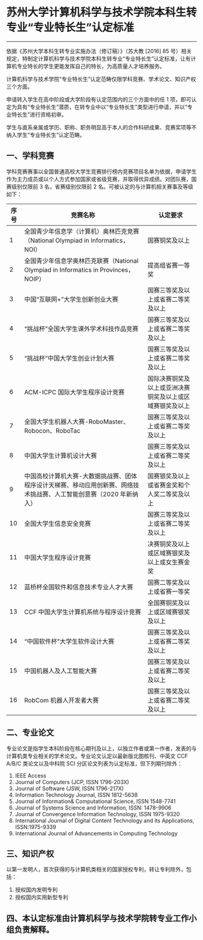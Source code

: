 # 苏州大学计算机科学与技术学院本科生转专业“专业特长生”认定标准

---

依据《苏州大学本科生转专业实施办法（修订稿）》（苏大教 [2016] 85 号）相关规定，特制定计算机科学与技术学院本科生转专业“专业特长生”认定标准，让有计算机专业特长的学生更能发挥自己的特长，为高质量人才培养服务。

计算机科学与技术学院“专业特长生”认定范畴仅限学科竞赛、学术论文、知识产权三个方面。

申请转入学生在高中阶段或大学阶段有认定范围内的三个方面中的任 1 项，即可认定为具有“专业特长生”潜质，在转专业中以“专业特长生”类型进行申请，并以“专业特长生”进行资格初审。

学生与直系亲属或学历、职称、职务明显高于本人的合作科研成果、竞赛奖项等不纳入学生“专业特长生”认定范畴。

## 一、学科竞赛

学科竞赛赛事以全国普通高校大学生竞赛排行榜内竞赛项目名单为依据，申请学生作为主力成员或以个人方式参加国家或省级竞赛，并取得优异成绩。对团队赛，国赛级别仅限前 3 名，省赛级别仅限前 2 名。可被认定的与计算机相关赛事及等级如下：

| 序号 | 竞赛名称                                                     | 认定要求                                                 |
| ---- | ------------------------------------------------------------ | -------------------------------------------------------- |
| 1    | 全国青少年信息学（计算机）奥林匹克竞赛（National Olympiad in Informatics，NOI） | 国赛铜奖及以上                                           |
| 2    | 全国青少年信息学奥林匹克联赛（National Olympiad in Informatics in Provinces，NOIP） | 提高组省赛一等奖                                         |
| 3    | 中国“互联网+”大学生创新创业大赛                              | 国赛三等奖及以上或省赛二等奖及以上                       |
| 4    | “挑战杯”全国大学生课外学术科技作品竞赛                       | 国赛三等奖及以上或省赛二等奖及以上                       |
| 5    | “挑战杯”中国大学生创业计划大赛                               | 国赛三等奖及以上或省赛二等奖及以上                       |
| 6    | ACM-ICPC 国际大学生程序设计竞赛                              | 国际决赛铜奖及以上或亚洲决赛铜奖及以上或区域赛银奖及以上 |
| 7    | 全国大学生机器人大赛-RoboMaster、Robocon、RoboTac            | 国赛三等奖及以上或省赛二等奖及以上                       |
| 8    | 中国大学生计算机设计大赛                                     | 国赛三等奖及以上或省赛二等奖及以上                       |
| 9    | 中国高校计算机大赛-大数据挑战赛、团体程序设计天梯赛、移动应用创新赛、网络技术挑战赛、人工智能创意赛（2020 年新纳入） | 国赛银奖及以上或省赛金奖和个人奖二等奖及以上             |
| 10   | 全国大学生信息安全竞赛                                       | 国赛三等奖及以上或省赛二等奖及以上                       |
| 11   | 中国大学生程序设计竞赛                                       | 决赛铜奖及以上或区域赛银奖及以上或女生赛金奖             |
| 12   | 蓝桥杯全国软件和信息技术专业人才大赛                         | 国赛二等奖及以上或省赛一等奖                             |
| 13   | CCF 中国大学生计算机系统与程序设计竞赛                       | 全国赛铜奖及以上或区域赛银奖及以上                       |
| 14   | “中国软件杯”大学生软件设计大赛                               | 国赛三等奖及以上或省赛二等奖及以上                       |
| 15   | 中国机器人及人工智能大赛                                     | 国赛三等奖及以上或省赛二等奖及以上                       |
| 16   | RobCom 机器人开发者大赛                                      | 国赛三等奖及以上或省赛二等奖及以上                       |

## 二、专业论文

专业论文是指学生本科阶段在核心期刊及以上，以独立作者或第一作者，发表的与计算机类专业相关的学术论文。专业论文认定以最新版北图核刊、中英文 CCF A/B/C 类论文以及中科院 SCI 分区论文列表为认定标准，但下列期刊除外：

1. IEEE Access
2. Journal of Computers (JCP, ISSN 1796-203X)
3. Journal of Software (JSW, ISSN 1796-217X)
4. Information Technology Journal, ISSN 1812-5638
5. Journal of Information& Computational Science, ISSN 1548-7741
6. Journal of Systems Science and Information, ISSN: 1478-9906
7. Journal of Convergence Information Technology, ISSN 1975-9320
8. International Journal of Digital Content Technology and its Applications, ISSN:1975-9339
9. International Journal of Advancements in Computing Technology

## 三、知识产权

以第一发明人，首次获得的与计算机类相关的国家授权专利，转让专利除外，包括：

1. 授权国内发明专利
2. 授权国内实用新型专利

## 四、本认定标准由计算机科学与技术学院转专业工作小组负责解释。
